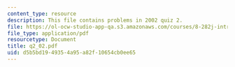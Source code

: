 ```yaml
---
content_type: resource
description: This file contains problems in 2002 quiz 2.
file: https://ol-ocw-studio-app-qa.s3.amazonaws.com/courses/8-282j-introduction-to-astronomy-spring-2006/d5b5bd1949354a95a82f10654cb0ee65_q2_02.pdf
file_type: application/pdf
resourcetype: Document
title: q2_02.pdf
uid: d5b5bd19-4935-4a95-a82f-10654cb0ee65
---
```


